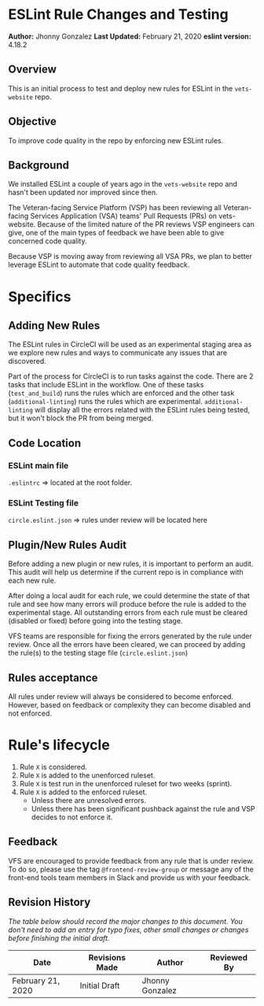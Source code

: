 # ESLint Rule Changes and Testing

**Author:** Jhonny Gonzalez
**Last Updated:** February 21, 2020
**eslint version:** 4.18.2

## Overview

This is an initial process to test and deploy new rules for ESLint in the `vets-website` repo.

## Objective

To improve code quality in the repo by enforcing new ESLint rules.

## Background

We installed ESLint a couple of years ago in the `vets-website` repo and hasn't been updated nor improved since then.

The Veteran-facing Service Platform (VSP) has been reviewing all Veteran-facing Services Application (VSA) teams' Pull Requests (PRs) on vets-website. Because of the limited nature of the PR reviews VSP engineers can give, one of the main types of feedback we have been able to give concerned code quality.

Because VSP is moving away from reviewing all VSA PRs, we plan to better leverage ESLint to automate that code quality feedback.

# Specifics

## Adding New Rules

The ESLint rules in CircleCI will be used as an experimental staging area as we explore new rules and ways to communicate any issues that are discovered.

Part of the process for CircleCI is to run tasks against the code. There are 2 tasks that include ESLint in the workflow. One of these tasks (`test_and_build`) runs the rules which are enforced and the other task (`additional-linting`) runs the rules which are experimental. `additional-linting` will display all the errors related with the ESLint rules being tested, but it won't block the PR from being merged.

## Code Location

### ESLint main file

`.eslintrc` => located at the root folder.

### ESLint Testing file

`circle.eslint.json` => rules under review will be located here

## Plugin/New Rules Audit

Before adding a new plugin or new rules, it is important to perform an audit. This audit will help us determine if the current repo is in compliance with each new rule.

After doing a local audit for each rule, we could determine the state of that rule and see how many errors will produce before the rule is added to the experimental stage. All outstanding errors from each rule must be cleared (disabled or fixed) before going into the testing stage.

VFS teams are responsible for fixing the errors generated by the rule under review. Once all the errors have been cleared, we can proceed by adding the rule(s) to the testing stage file (`circle.eslint.json`)

## Rules acceptance

All rules under review will always be considered to become enforced. However, based on feedback or complexity they can become disabled and not enforced.

# Rule's lifecycle

1. Rule `X` is considered.
2. Rule `X` is added to the unenforced ruleset.
3. Rule `X` is test run in the unenforced ruleset for two weeks (sprint).
4. Rule `X` is added to the enforced ruleset.
   - Unless there are unresolved errors.
   - Unless there has been significant pushback against the rule and VSP decides to not enforce it.

## Feedback

VFS are encouraged to provide feedback from any rule that is under review. To do so, please use the tag `@frontend-review-group` or message any of the front-end tools team members in Slack and provide us with your feedback.

## Revision History

_The table below should record the major changes to this document. You don't need to add an entry for typo fixes, other small changes or changes before finishing the initial draft._

| Date              | Revisions Made | Author          | Reviewed By |
| ----------------- | -------------- | --------------- | ----------- |
| February 21, 2020 | Initial Draft  | Jhonny Gonzalez |
